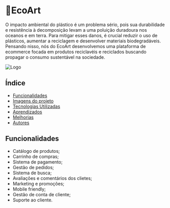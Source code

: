 # 🌱EcoArt

O impacto ambiental do plástico é um problema sério, pois sua durabilidade e resistência à decomposição levam a uma poluição duradoura nos oceanos e em terra. Para mitigar esses danos, é crucial reduzir o uso de plásticos, aumentar a reciclagem e desenvolver materiais biodegradáveis.
Pensando nisso, nós do EcoArt desenvolvemos uma plataforma de ecommerce focada em produtos reciclavéis e reciclados buscando propagar o consumo sustentável na sociedade.

![Logo](https://cdn.discordapp.com/attachments/1210013388210438224/1250268381098283098/Imagem_do_WhatsApp_de_2024-06-11_as_18.24.46_9ac5f518.jpg?ex=666a52aa&is=6669012a&hm=27cb5e9c36c4167bcc9693873cb2d8ce8517d2e6e3e4262e1b202c494d2b8602&)

## Índice
 - <a href="#funcionalidades"> Funcionalidades</a>
 - <a href="#Imagens do projeto"> Imagens do projeto</a>
 - <a href="#tecnologias-utilizadas">Tecnologias Utilizadas</a>
 - <a href="#Aprendizados">Aprendizados</a>
 - <a href="#Melhorias">Melhorias</a>
 - <a href="#Autores">Autores</a>


 ## Funcionalidades

- Catálogo de produtos;
- Carrinho de compras;
- Sistema de pagamento;
- Gestão de pedidos;
- Sistema de busca;
- Avaliações e comentários dos clietes;
- Marketing e promoções;
- Mobile friendly;
- Gestão de conta de cliente;
- Suporte ao cliente.


